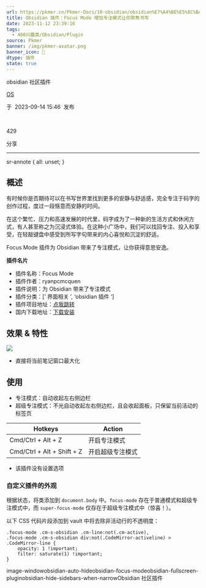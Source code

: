 ```yaml
---
url: https://pkmer.cn/Pkmer-Docs/10-obsidian/obsidian%E7%A4%BE%E5%8C%BA%E6%8F%92%E4%BB%B6/obsidian-focus-mode/
title: Obsidian 插件：Focus Mode 增加专注模式让你聚焦书写
date: 2023-11-12 23:39:16
tags:
  - 400兴趣类/Obsidian/Plugin
source: Pkmer
banner: /img/pkmer-avatar.png
banner_icon: 🔖
dtype: 插件
state: true
---
```

<div class="menu-toggle"> <SidebarToggle client:idle ></SidebarToggle> </div>

obsidian 社区插件

[OS](https://pkmer.cn/authors/os)

于  2023-09-14 15:46  发布

 

429

分享

* * *

sr-annote { all: unset; }

## 概述

有时候你是否期待可以在书写世界里找到更多的安静与舒适感，完全专注于码字的创作过程，度过一段惬意而安静的时间。

在这个繁忙、压力和高速发展的时代里，码字成为了一种新的生活方式和休闲方式，有人甚至称之为沉浸式体验。在这种小广场中，我们可以找回专注、投入和享受，在轻敲键盘中感受到所写字句带来的内心喜悦和沉淀的舒适。

Focus Mode 插件为 Obsidian 带来了专注模式，让你获得意思安逸。

**插件名片**

*   插件名称：Focus Mode
*   插件作者：ryanpcmcquen
*   插件说明：为 Obsidian 带来了专注模式
*   插件分类：[’ 界面相关 ’, ‘obsidian 插件 ‘]
*   插件项目地址：[点我跳转](https://github.com/ryanpcmcquen/obsidian-focus-mode)
*   国内下载地址：[下载安装](https://pkmer.cn/products/plugin/pluginMarket/?obsidian-focus-mode)

## 效果 & 特性

![](https://cdn.pkmer.cn/covers/obsidian-focus-mode.png!pkmer)

*   直接将当前笔记窗口最大化

## 使用

*   专注模式：自动收起左右侧边栏
*   超级专注模式：不光自动收起左右侧边栏，且会收起面板，只保留当前活动的标签页

<table><thead><tr><th>Hotkeys</th><th>Action</th></tr></thead><tbody><tr><td>Cmd/Ctrl + Alt + Z</td><td>开启专注模式</td></tr><tr><td>Cmd/Ctrl + Alt + Shift + Z</td><td>开启超级专注模式</td></tr></tbody></table>

*   该插件没有设置选项

### 自定义插件的外观

根据状态，将类添加到 `document.body` 中。`focus-mode` 存在于普通模式和超级专注模式中，而 `super-focus-mode` 仅存在于超级专注模式中（惊喜！）。

以下 CSS 代码片段添加到 vault 中将去除非活动行的不透明度：

```
.focus-mode .cm-s-obsidian .cm-line:not(.cm-active),
.focus-mode .cm-s-obsidian div:not(.CodeMirror-activeline) > .CodeMirror-line {
    opacity: 1 !important;
    filter: saturate(1) !important;
}

```

image-windowobsidian-auto-hideobsidian-focus-modeobsidian-fullscreen-pluginobsidian-hide-sidebars-when-narrowObsidian 社区插件